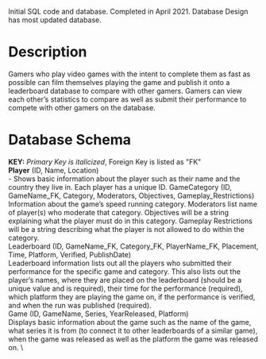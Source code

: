 Initial SQL code and database. Completed in April 2021. Database Design has most updated database.
# Description
Gamers who play video games with the intent to complete them as fast as possible can film themselves playing the game and publish it onto a leaderboard database to compare with other gamers. Gamers can view each other’s statistics to compare as well as submit their performance to compete with other gamers on the database.
# Database Schema
**KEY:** *Primary Key is italicized*, Foreign Key is listed as "FK" \
**Player** (ID, Name, Location) \
	- Shows basic information about the player such as their name and the country they live in. Each player has a unique ID.
GameCategory (ID, GameName_FK, Category, Moderators, Objectives, Gameplay_Restrictions) \
	Information about the game’s speed running category. Moderators list name of player(s) who moderate that category.  Objectives will be a string explaining what the player must do in this category. Gameplay Restrictions will be a string describing what the player is not allowed to do within the category. \
Leaderboard (ID, GameName_FK, Category_FK, PlayerName_FK, Placement, Time, Platform, Verified, PublishDate) \
	Leaderboard information lists out all the players who submitted their performance for the specific game and category. This also lists out the player’s names, where they are placed on the leaderboard (should be a unique value and is required), their time for the performance (required), which platform they are playing the game on, if the performance is verified, and when the run was published (required). \
Game (ID, GameName, Series, YearReleased, Platform) \
	Displays basic information about the game such as the name of the game, what series it is from (to connect it to other leaderboards of a similar game), when the game was released as well as the platform the game was released on. \

